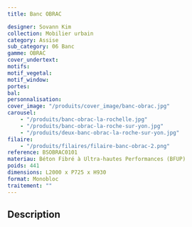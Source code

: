 ```yaml
---
title: Banc OBRAC

designer: Sovann Kim
collection: Mobilier urbain
category: Assise
sub_category: 06 Banc
gamme: OBRAC
cover_undertext:
motifs:
motif_vegetal:
motif_window:
portes:
bal:
personnalisation:
cover_image: "/produits/cover_image/banc-obrac.jpg"
carousel:
    - "/produits/banc-obrac-la-rochelle.jpg"
    - "/produits/banc-obrac-la-roche-sur-yon.jpg"
    - "/produits/deux-banc-obrac-la-roche-sur-yon.jpg"
filaire:
    - "/produits/filaires/filaire-banc-obrac-2.png"
reference: BSOBRAC0101
materiau: Béton Fibré à Ultra-hautes Performances (BFUP)
poids: 441
dimensions: L2000 x P725 x H930
format: Monobloc
traitement: ""
---
```


## Description

